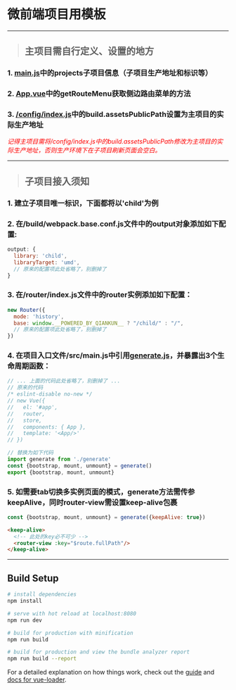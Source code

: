 # 微前端项目用模板

---

> ## 主项目需自行定义、设置的地方

### 1. [main.js](/src/main.js)中的projects子项目信息（子项目生产地址和标识等）

### 2. [App.vue](/src/App.vue)中的getRouteMenu获取侧边路由菜单的方法

### 3. [/config/index.js](/config/index.js)中的build.assetsPublicPath设置为主项目的实际生产地址

<i style="color:red"> 记得主项目需将/config/index.js中的build.assetsPublicPath修改为主项目的实际生产地址，否则生产环境下在子项目刷新页面会空白。</i>

---

> ## 子项目接入须知

### 1. 建立子项目唯一标识，下面都将以'child'为例

### 2. 在/build/webpack.base.conf.js文件中的output对象添加如下配置:

```javascript
output: {
  library: 'child',
  libraryTarget: 'umd',
  // 原来的配置项此处省略了，别删掉了
}
```

### 3. 在/router/index.js文件中的router实例添加如下配置：

```javascript
new Router({
  mode: 'history',
  base: window.__POWERED_BY_QIANKUN__ ? "/child/" : "/",
  // 原来的配置项此处省略了，别删掉了
})
```

### 4. 在项目入口文件/src/main.js中引用[generate.js](/src/generate.js)，并暴露出3个生命周期函数：

```javascript
// ... 上面的代码此处省略了，别删掉了 ...
// 原来的代码
/* eslint-disable no-new */
// new Vue({
//   el: '#app',
//   router,
//   store,
//   components: { App },
//   template: '<App/>'
// })

// 替换为如下代码
import generate from './generate'
const {bootstrap, mount, unmount} = generate()
export {bootstrap, mount, unmount}
```

### 5. 如需要tab切换多实例页面的模式，generate方法需传参keepAlive，同时router-view需设置keep-alive包裹
```javascript
const {bootstrap, mount, unmount} = generate({keepAlive: true})
```
```html
<keep-alive>
  <!-- 此处的key必不可少 -->
  <router-view :key="$route.fullPath"/>
</keep-alive>
```

---

## Build Setup

``` bash
# install dependencies
npm install

# serve with hot reload at localhost:8080
npm run dev

# build for production with minification
npm run build

# build for production and view the bundle analyzer report
npm run build --report
```

For a detailed explanation on how things work, check out the [guide](http://vuejs-templates.github.io/webpack/) and [docs for vue-loader](http://vuejs.github.io/vue-loader).
